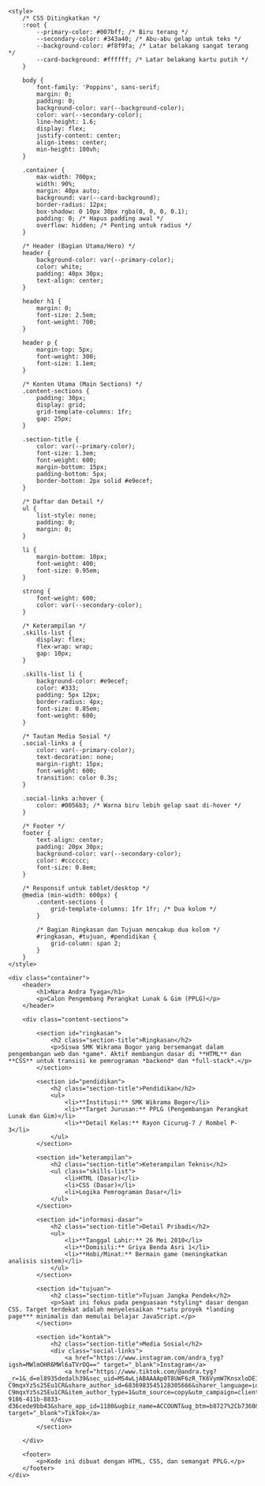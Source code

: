 <!DOCTYPE html>
<html lang="id">
<head>
    <meta charset="UTF-8">
    <meta name="viewport" content="width=device-width, initial-scale=1.0">
    <title>Portofolio Nara Andra Tyaga</title>
    <link href="https://fonts.googleapis.com/css2?family=Poppins:wght@300;400;600;700&display=swap" rel="stylesheet">
    
    <style>
        /* CSS Ditingkatkan */
        :root {
            --primary-color: #007bff; /* Biru terang */
            --secondary-color: #343a40; /* Abu-abu gelap untuk teks */
            --background-color: #f8f9fa; /* Latar belakang sangat terang */
            --card-background: #ffffff; /* Latar belakang kartu putih */
        }

        body {
            font-family: 'Poppins', sans-serif;
            margin: 0;
            padding: 0;
            background-color: var(--background-color);
            color: var(--secondary-color);
            line-height: 1.6;
            display: flex;
            justify-content: center;
            align-items: center;
            min-height: 100vh;
        }

        .container {
            max-width: 700px;
            width: 90%;
            margin: 40px auto;
            background: var(--card-background);
            border-radius: 12px;
            box-shadow: 0 10px 30px rgba(0, 0, 0, 0.1);
            padding: 0; /* Hapus padding awal */
            overflow: hidden; /* Penting untuk radius */
        }

        /* Header (Bagian Utama/Hero) */
        header {
            background-color: var(--primary-color);
            color: white;
            padding: 40px 30px;
            text-align: center;
        }

        header h1 {
            margin: 0;
            font-size: 2.5em;
            font-weight: 700;
        }

        header p {
            margin-top: 5px;
            font-weight: 300;
            font-size: 1.1em;
        }

        /* Konten Utama (Main Sections) */
        .content-sections {
            padding: 30px;
            display: grid;
            grid-template-columns: 1fr;
            gap: 25px;
        }

        .section-title {
            color: var(--primary-color);
            font-size: 1.3em;
            font-weight: 600;
            margin-bottom: 15px;
            padding-bottom: 5px;
            border-bottom: 2px solid #e9ecef;
        }

        /* Daftar dan Detail */
        ul {
            list-style: none;
            padding: 0;
            margin: 0;
        }

        li {
            margin-bottom: 10px;
            font-weight: 400;
            font-size: 0.95em;
        }

        strong {
            font-weight: 600;
            color: var(--secondary-color);
        }

        /* Keterampilan */
        .skills-list {
            display: flex;
            flex-wrap: wrap;
            gap: 10px;
        }

        .skills-list li {
            background-color: #e9ecef;
            color: #333;
            padding: 5px 12px;
            border-radius: 4px;
            font-size: 0.85em;
            font-weight: 600;
        }

        /* Tautan Media Sosial */
        .social-links a {
            color: var(--primary-color);
            text-decoration: none;
            margin-right: 15px;
            font-weight: 600;
            transition: color 0.3s;
        }

        .social-links a:hover {
            color: #0056b3; /* Warna biru lebih gelap saat di-hover */
        }

        /* Footer */
        footer {
            text-align: center;
            padding: 20px 30px;
            background-color: var(--secondary-color);
            color: #cccccc;
            font-size: 0.8em;
        }

        /* Responsif untuk tablet/desktop */
        @media (min-width: 600px) {
            .content-sections {
                grid-template-columns: 1fr 1fr; /* Dua kolom */
            }

            /* Bagian Ringkasan dan Tujuan mencakup dua kolom */
            #ringkasan, #tujuan, #pendidikan {
                grid-column: span 2;
            }
        }
    </style>
</head>
<body>

    <div class="container">
        <header>
            <h1>Nara Andra Tyaga</h1>
            <p>Calon Pengembang Perangkat Lunak & Gim (PPLG)</p>
        </header>

        <div class="content-sections">
            
            <section id="ringkasan">
                <h2 class="section-title">Ringkasan</h2>
                <p>Siswa SMK Wikrama Bogor yang bersemangat dalam pengembangan web dan *game*. Aktif membangun dasar di **HTML** dan **CSS** untuk transisi ke pemrograman *backend* dan *full-stack*.</p>
            </section>

            <section id="pendidikan">
                <h2 class="section-title">Pendidikan</h2>
                <ul>
                    <li>**Institusi:** SMK Wikrama Bogor</li>
                    <li>**Target Jurusan:** PPLG (Pengembangan Perangkat Lunak dan Gim)</li>
                    <li>**Detail Kelas:** Rayon Cicurug-7 / Rombel P-3</li>
                </ul>
            </section>
            
            <section id="keterampilan">
                <h2 class="section-title">Keterampilan Teknis</h2>
                <ul class="skills-list">
                    <li>HTML (Dasar)</li>
                    <li>CSS (Dasar)</li>
                    <li>Logika Pemrograman Dasar</li>
                </ul>
            </section>

            <section id="informasi-dasar">
                <h2 class="section-title">Detail Pribadi</h2>
                <ul>
                    <li>**Tanggal Lahir:** 26 Mei 2010</li>
                    <li>**Domisili:** Griya Benda Asri 1</li>
                    <li>**Hobi/Minat:** Bermain game (meningkatkan analisis sistem)</li>
                </ul>
            </section>

            <section id="tujuan">
                <h2 class="section-title">Tujuan Jangka Pendek</h2>
                <p>Saat ini fokus pada penguasaan *styling* dasar dengan CSS. Target terdekat adalah menyelesaikan **satu proyek *landing page*** minimalis dan memulai belajar JavaScript.</p>
            </section>
            
            <section id="kontak">
                <h2 class="section-title">Media Sosial</h2>
                <div class="social-links">
                    <a href="https://www.instagram.com/andra_tyg?igsh=MWlmOHR6MWl6aTVrOQ==" target="_blank">Instagram</a>
                    <a href="https://www.tiktok.com/@andra.tyg?_r=1&_d=el8935dedalh39&sec_uid=MS4wLjABAAAAp0T8UWF6zR_TK6VymW7KnsxloDE1371vdjP7b8aXNFNkG_s-C9mqxYz5s25Eu1CR&share_author_id=6836983545128305666&sharer_language=id&source=h5_t&u_code=dcmdj9hj8flfgj&timestamp=1754308092&user_id=6836983545128305666&sec_user_id=MS4wLjABAAAAp0T8UWF6zR_TK6VymW7KnsxloDE1371vdjP7b8aXNFNkG_s-C9mqxYz5s25Eu1CR&item_author_type=1&utm_source=copy&utm_campaign=client_share&utm_medium=android&share_iid=7534153617323083541&share_link_id=eba78fdc-9186-411b-8833-d36cede9bb43&share_app_id=1180&ugbiz_name=ACCOUNT&ug_btm=b8727%2Cb7360&social_share_type=5&enable_checksum=1" target="_blank">TikTok</a>
                </div>
            </section>
            
        </div>
        
        <footer>
            <p>Kode ini dibuat dengan HTML, CSS, dan semangat PPLG.</p>
        </footer>
    </div>

</body>
</html>
